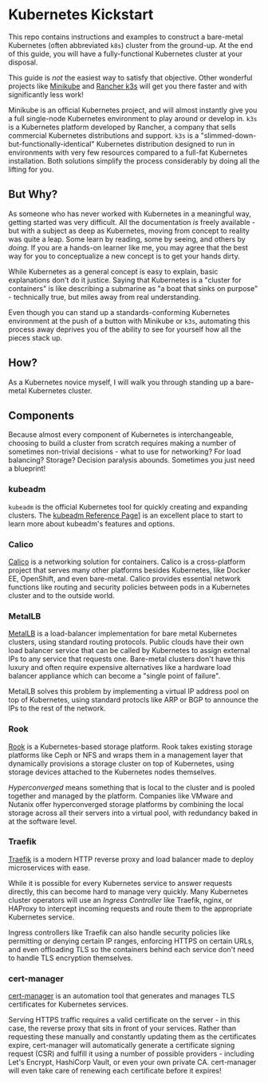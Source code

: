 # Kubernetes Kickstart
This repo contains instructions and examples to construct a bare-metal Kubernetes (often abbreviated `k8s`) cluster from the ground-up.  At the end of this guide, you will have a fully-functional Kubernetes cluster at your disposal.

This guide is *not* the easiest way to satisfy that objective.  Other wonderful projects like [Minikube](https://kubernetes.io/docs/tasks/tools/install-minikube/) and [Rancher k3s](https://k3s.io/) will get you there faster and with significantly less work!

Minikube is an official Kubernetes project, and will almost instantly give you a full single-node Kubernetes environment to play around or develop in.  `k3s` is a Kubernetes platform developed by Rancher, a company that sells commercial Kubernetes distributions and support.  `k3s` is a "slimmed-down-but-functionally-identical" Kubernetes distribution designed to run in environments with very few resources compared to a full-fat Kubernetes installation.  Both solutions simplify the process considerably by doing all the lifting for you.

## But Why?
As someone who has never worked with Kubernetes in a meaningful way, getting started was very difficult.  All the documentation *is* freely available - but with a subject as deep as Kubernetes, moving from concept to reality was quite a leap.  Some learn by reading, some by seeing, and others by *doing*.  If you are a hands-on learner like me, you may agree that the best way for you to conceptualize a new concept is to get your hands dirty.

While Kubernetes as a general concept is easy to explain, basic explanations don't do it justice.  Saying that Kubernetes is a "cluster for containers" is like describing a submarine as "a boat that sinks on purpose" - technically true, but miles away from real understanding.

Even though you can stand up a standards-conforming Kubernetes environment at the push of a button with Minikube or `k3s`, automating this process away deprives you of the ability to see for yourself how all the pieces stack up.

## How?
As a Kubernetes novice myself, I will walk you through standing up a bare-metal Kubernetes cluster.

## Components
Because almost every component of Kubernetes is interchangeable, choosing to build a cluster from scratch requires making a number of sometimes non-trivial decisions - what to use for networking?  For load balancing?  Storage?  Decision paralysis abounds.  Sometimes you just need a blueprint!

### kubeadm
```kubeadm``` is the official Kubernetes tool for quickly creating and expanding clusters.  The [kubeadm Reference Page](https://kubernetes.io/docs/reference/setup-tools/kubeadm/)] is an excellent place to start to learn more about kubeadm's features and options.

### Calico
[Calico](https://www.projectcalico.org/) is a networking solution for containers.  Calico is a cross-platform project that serves many other platforms besides Kubernetes, like Docker EE, OpenShift, and even bare-metal.  Calico provides essential network functions like routing and security policies between pods in a Kubernetes cluster and to the outside world.

### MetalLB
[MetalLB](https://metallb.universe.tf/) is a load-balancer implementation for bare metal Kubernetes clusters, using standard routing protocols.  Public clouds have their own load balancer service that can be called by Kubernetes to assign external IPs to any service that requests one.  Bare-metal clusters don't have this luxury and often require expensive alternatives like a hardware load balancer appliance which can become a "single point of failure".

MetalLB solves this problem by implementing a virtual IP address pool on top of Kubernetes, using standard protocls like ARP or BGP to announce the IPs to the rest of the network.

### Rook
[Rook](https://rook.io/) is a Kubernetes-based storage platform.  Rook takes existing storage platforms like Ceph or NFS and wraps them in a management layer that dynamically provisions a storage cluster on top of Kubernetes, using storage devices attached to the Kubernetes nodes themselves.

*Hyperconverged* means something that is local to the cluster and is pooled together and managed by the platform.  Companies like VMware and Nutanix offer hyperconverged storage platforms by combining the local storage across all their servers into a virtual pool, with redundancy baked in at the software level.

### Traefik
[Traefik](https://traefik.io/) is a modern HTTP reverse proxy and load balancer made to deploy microservices with ease.

While it is possible for every Kubernetes service to answer requests directly, this can become hard to manage very quickly.  Many Kubernetes cluster operators will use an *Ingress Controller* like Traefik, nginx, or HAProxy to intercept incoming requests and route them to the appropriate Kubernetes service.

Ingress controllers like Traefik can also handle security policies like permitting or denying certain IP ranges, enforcing HTTPS on certain URLs, and even offloading TLS so the containers behind each service don't need to handle TLS encryption themselves.

### cert-manager
[cert-manager](https://cert-manager.io/) is an automation tool that generates and manages TLS certificates for Kubernetes services.

Serving HTTPS traffic requires a valid certificate on the server - in this case, the reverse proxy that sits in front of your services.  Rather than requesting these manually and constantly updating them as the certificates expire, cert-manager will automatically generate a certificate signing request (CSR) and fulfill it using a number of possible providers - including Let's Encrypt, HashiCorp Vault, or even your own private CA.  cert-manager will even take care of renewing each certificate before it expires!
